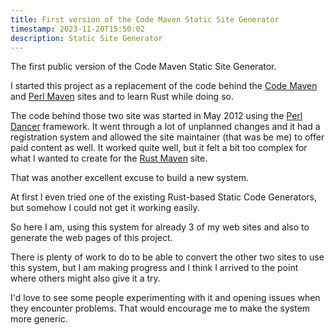 ```yaml
---
title: First version of the Code Maven Static Site Generator
timestamp: 2023-11-20T15:50:02
description: Static Site Generator
---
```


The first public version of the Code Maven Static Site Generator.

I started this project as a replacement of the code behind the [Code Maven](https://code-maven.com/) and [Perl Maven](https://perlmaven.com/) sites
and to learn Rust while doing so.

The code behind those two site was started in May 2012 using the [Perl Dancer](https://perldancer.org/) framework.
It went through a lot of unplanned changes and it had a registration system and allowed the site maintainer (that was be me)
to offer paid content as well. It worked quite well, but it felt a bit too complex for what I wanted to create for the
[Rust Maven](https://rust.code-maven.com/) site.

That was another excellent excuse to build a new system.

At first I even tried one of the existing Rust-based Static Code Generators, but somehow I could not get it working easily.

So here I am, using this system for already 3 of my web sites and also to generate the web pages of this project.

There is plenty of work to do to be able to convert the other two sites to use this system, but I am making progress
and I think I arrived to the point where others might also give it a try.

I'd love to see some people experimenting with it and opening issues when they encounter problems.
That would encourage me to make the system more generic.



